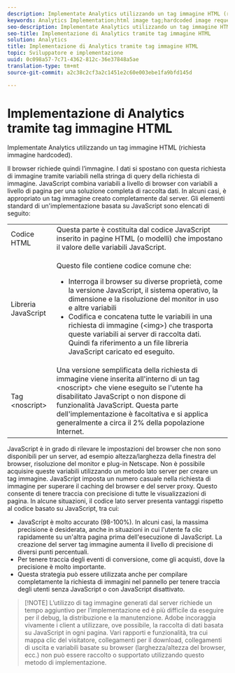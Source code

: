 ```yaml
---
description: Implementate Analytics utilizzando un tag immagine HTML (richiesta immagine hardcoded).
keywords: Analytics Implementation;html image tag;hardcoded image request
seo-description: Implementate Analytics utilizzando un tag immagine HTML (richiesta immagine hardcoded).
seo-title: Implementazione di Analytics tramite tag immagine HTML
solution: Analytics
title: Implementazione di Analytics tramite tag immagine HTML
topic: Sviluppatore e implementazione
uuid: 0c098a57-7c71-4362-812c-36e37848a5ae
translation-type: tm+mt
source-git-commit: a2c38c2cf3a2c1451e2c60e003ebe1fa9bfd145d

---
```



# Implementazione di Analytics tramite tag immagine HTML

Implementate Analytics utilizzando un tag immagine HTML (richiesta immagine hardcoded).

Il browser richiede quindi l’immagine. I dati si spostano con questa richiesta di immagine tramite variabili nella stringa di query della richiesta di immagine. JavaScript combina variabili a livello di browser con variabili a livello di pagina per una soluzione completa di raccolta dati. In alcuni casi, è appropriato un tag immagine creato completamente dal server. Gli elementi standard di un'implementazione basata su JavaScript sono elencati di seguito:

<table id="table_20BBE4387F234CF199E6C99741AF265C"> 
 <tbody> 
  <tr> 
   <td> Codice HTML </td> 
   <td> Questa parte è costituita dal codice JavaScript inserito in pagine HTML (o modelli) che impostano il valore delle variabili JavaScript. </td> 
  </tr> 
  <tr> 
   <td> Libreria JavaScript </td> 
   <td> <p>Questo file contiene codice comune che: </p> 
    <ul id="ul_ED50D66F2B2B476E8D9063099995998D"> 
     <li id="li_E88F6F28EC8946469ADCEAFF2F0A4EBA">Interroga il browser su diverse proprietà, come la versione JavaScript, il sistema operativo, la dimensione e la risoluzione del monitor in uso e altre variabili </li> 
     <li id="li_5CEBE37709D943B7921447FA7054A565">Codifica e concatena tutte le variabili in una richiesta di immagine (&lt;img&gt;) che trasporta queste variabili ai server di raccolta dati. Quindi fa riferimento a un file libreria JavaScript caricato ed eseguito. </li> 
    </ul> </td> 
  </tr> 
  <tr> 
   <td> Tag &lt;noscript&gt; </td> 
   <td> Una versione semplificata della richiesta di immagine viene inserita all'interno di un tag &lt;noscript&gt; che viene eseguito se l'utente ha disabilitato JavaScript o non dispone di funzionalità JavaScript. Questa parte dell'implementazione è facoltativa e si applica generalmente a circa il 2% della popolazione Internet. </td> 
  </tr> 
 </tbody> 
</table>

JavaScript è in grado di rilevare le impostazioni del browser che non sono disponibili per un server, ad esempio altezza/larghezza della finestra del browser, risoluzione del monitor e plug-in Netscape. Non è possibile acquisire queste variabili utilizzando un metodo lato server per creare un tag immagine. JavaScript imposta un numero casuale nella richiesta di immagine per superare il caching del browser e del server proxy. Questo consente di tenere traccia con precisione di tutte le visualizzazioni di pagina. In alcune situazioni, il codice lato server presenta vantaggi rispetto al codice basato su JavaScript, tra cui:

* JavaScript è molto accurato (98-100%). In alcuni casi, la massima precisione è desiderata, anche in situazioni in cui l'utente fa clic rapidamente su un'altra pagina prima dell'esecuzione di JavaScript. La creazione del server tag immagine aumenta il livello di precisione di diversi punti percentuali.
* Per tenere traccia degli eventi di conversione, come gli acquisti, dove la precisione è molto importante.
* Questa strategia può essere utilizzata anche per compilare completamente la richiesta di immagini nel pannello <noscript> per tenere traccia degli utenti senza JavaScript o con JavaScript disattivato.

> [!NOTE] L’utilizzo di tag immagine generati dal server richiede un tempo aggiuntivo per l’implementazione ed è più difficile da eseguire per il debug, la distribuzione e la manutenzione. Adobe incoraggia vivamente i client a utilizzare, ove possibile, la raccolta di dati basata su JavaScript in ogni pagina. Vari rapporti e funzionalità, tra cui mappa clic del visitatore, collegamenti per il download, collegamenti di uscita e variabili basate su browser (larghezza/altezza del browser, ecc.) non può essere raccolto o supportato utilizzando questo metodo di implementazione.

